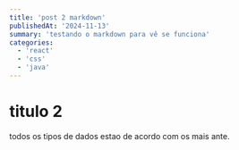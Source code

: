 ```yaml
---
title: 'post 2 markdown'
publishedAt: '2024-11-13'
summary: 'testando o markdown para vê se funciona'
categories:
  - 'react'
  - 'css'
  - 'java'
---
```


# titulo 2

todos os tipos de dados estao de acordo com os mais ante.

